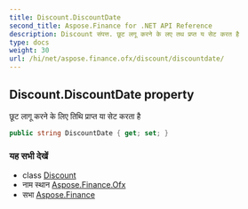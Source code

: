 ```yaml
---
title: Discount.DiscountDate
second_title: Aspose.Finance for .NET API Reference
description: Discount संपत्त. छूट लगू करने के लए तथ प्रप्त य सेट करत है
type: docs
weight: 30
url: /hi/net/aspose.finance.ofx/discount/discountdate/
---
```

## Discount.DiscountDate property

छूट लागू करने के लिए तिथि प्राप्त या सेट करता है

```csharp
public string DiscountDate { get; set; }
```

### यह सभी देखें

* class [Discount](../)
* नाम स्थान [Aspose.Finance.Ofx](../../discount/)
* सभा [Aspose.Finance](../../../)


